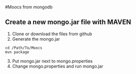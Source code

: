 #Moocs from mongodb

## Create a new mongo.jar file with MAVEN
1) Clone or download the files from github <br />
2) Generate the mongo.jar
```{r, engine='sh', count_lines}
cd /Path/To/Moocs
mvn package
```
3) Put mongo.jar next to mongo.properties  <br />
4) Change mongo.properties and run mongo.jar

